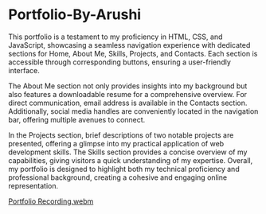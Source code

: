 # Portfolio-By-Arushi
This portfolio is a testament to my proficiency in HTML, CSS, and JavaScript, showcasing a seamless navigation experience with dedicated sections for Home, About Me, Skills, Projects, and Contacts. Each section is accessible through corresponding buttons, ensuring a user-friendly interface.

The About Me section not only provides insights into my background but also features a downloadable resume for a comprehensive overview. For direct communication, email address is available in the Contacts section. Additionally, social media handles are conveniently located in the navigation bar, offering multiple avenues to connect.

In the Projects section, brief descriptions of two notable projects are presented, offering a glimpse into my practical application of web development skills. The Skills section provides a concise overview of my capabilities, giving visitors a quick understanding of my expertise. Overall, my portfolio is designed to highlight both my technical proficiency and professional background, creating a cohesive and engaging online representation.

[Portfolio Recording.webm](https://github.com/arushisinhaa/Portfolio-By-Arushi/assets/99676077/9ad16293-ac4b-4b41-9bd8-a1cdc34d436f)

